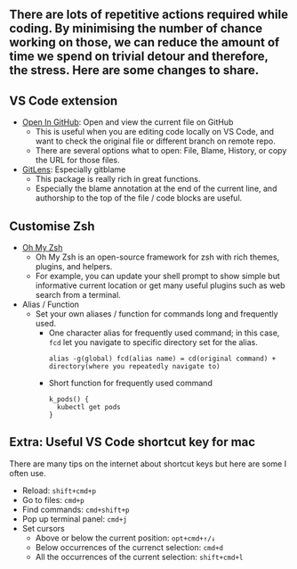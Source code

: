 <!-- Start with comment -->
## There are lots of repetitive actions required while coding. By minimising the number of chance working on those, we can reduce the amount of time we spend on trivial detour and therefore, the stress. Here are some changes to share.

## VS Code extension
- [Open In GitHub](https://marketplace.visualstudio.com/items?itemName=sysoev.vscode-open-in-github): Open and view the current file on GitHub
  - This is useful when you are editing code locally on VS Code, and want to check the original file or different branch on remote repo.
  - There are several options what to open: File, Blame, History, or copy the URL for those files. 
- [GitLens](https://marketplace.visualstudio.com/items?itemName=eamodio.gitlens): Especially gitblame
  - This package is really rich in great functions.
  - Especially the blame annotation at the end of the current line, and authorship to the top of the file / code blocks are useful. 

## Customise Zsh
- [Oh My Zsh](https://ohmyz.sh/)
  - Oh My Zsh is an open-source framework for zsh with rich themes, plugins, and helpers.
  - For example, you can update your shell prompt to show simple but informative current location or get many useful plugins such as web search from a terminal.
- Alias / Function
  - Set your own aliases / function for commands long and frequently used.
    - One character alias for frequently used command; in this case, ```fcd``` let you navigate to specific directory set for the alias.
      ```
      alias -g(global) fcd(alias name) = cd(original command) + directory(where you repeatedly navigate to)
      ```
    - Short function for frequently used command
      ```
      k_pods() {
        kubectl get pods
      }
      ```

## Extra: Useful VS Code shortcut key for mac
There are many tips on the internet about shortcut keys but here are some I often use.
- Reload: ```shift+cmd+p```
- Go to files: ```cmd+p```
- Find commands: ```cmd+shift+p```
- Pop up terminal panel: ```cmd+j```
- Set cursors
  - Above or below the current position: ```opt+cmd+↑/↓```
  - Below occurrences of the currenct selection: ```cmd+d```
  - All the occurrences of the current selection: ```shift+cmd+l```
